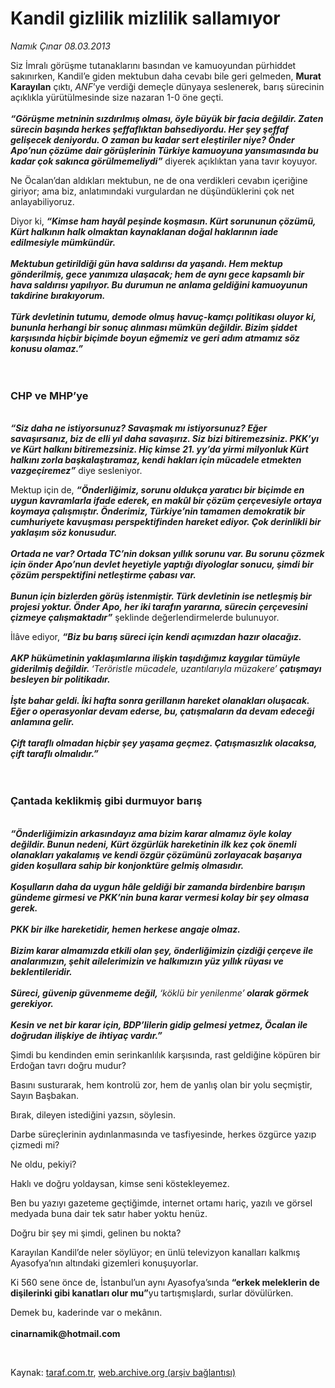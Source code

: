 # Kandil gizlilik mizlilik sallamıyor

*Namık Çınar 08.03.2013*

<div class="yazi"><p>Siz İmralı görüşme tutanaklarını basından ve kamuoyundan pürhiddet sakınırken, Kandil’e giden mektubun daha cevabı bile geri gelmeden, <b>Murat Karayılan</b> çıktı, <i>ANF</i>’ye verdiği demeçle dünyaya seslenerek, barış sürecinin açıklıkla yürütülmesinde size nazaran 1-0 öne geçti.<br/><br/><b><i>“Görüşme metninin sızdırılmış olması, öyle büyük bir facia değildir. Zaten sürecin başında herkes şeffaflıktan bahsediyordu. Her şey şeffaf gelişecek deniyordu. O zaman bu kadar sert eleştiriler niye? Önder Apo’nun çözüme dair görüşlerinin Türkiye kamuoyuna yansımasında bu kadar çok sakınca görülmemeliydi”</i></b> diyerek açıklıktan yana tavır koyuyor.</p>
<p>Ne Öcalan’dan aldıkları mektubun, ne de ona verdikleri cevabın içeriğine giriyor; ama biz, anlatımındaki vurgulardan ne düşündüklerini çok net anlayabiliyoruz.</p>
<p>Diyor ki, <b><i>“Kimse ham hayâl peşinde koşmasın. Kürt sorununun çözümü, Kürt halkının halk olmaktan kaynaklanan doğal haklarının iade edilmesiyle mümkündür.<br/><br/></i></b><b><i>Mektubun getirildiği gün hava saldırısı da yaşandı. Hem mektup gönderilmiş, gece yanımıza ulaşacak; hem de aynı gece kapsamlı bir hava saldırısı yapılıyor. Bu durumun ne anlama geldiğini kamuoyunun takdirine bırakıyorum.<br/><br/></i></b><b><i>Türk devletinin tutumu, demode olmuş havuç-kamçı politikası oluyor ki, bununla herhangi bir sonuç alınması mümkün değildir. Bizim şiddet karşısında hiçbir biçimde boyun eğmemiz ve geri adım atmamız söz konusu olamaz.”<br/><br/><br/></i></b></p>
<h3>CHP ve MHP’ye</h3>
<p><b><i><br/>“Siz daha ne istiyorsunuz? Savaşmak mı istiyorsunuz? Eğer savaşırsanız, biz de elli yıl daha savaşırız. Siz bizi bitiremezsiniz. PKK’yı ve Kürt halkını bitiremezsiniz. Hiç kimse 21. yy’da yirmi milyonluk Kürt halkını zorla başkalaştıramaz, kendi hakları için mücadele etmekten vazgeçiremez”</i></b> diye sesleniyor.</p>
<p>Mektup için de, <b><i>“Önderliğimiz, sorunu oldukça yaratıcı bir biçimde en uygun kavramlarla ifade ederek, en makûl bir çözüm çerçevesiyle ortaya koymaya çalışmıştır. Önderimiz, Türkiye’nin tamamen demokratik bir cumhuriyete kavuşması perspektifinden hareket ediyor. Çok derinlikli bir yaklaşım söz konusudur.<br/><br/></i></b><b><i>Ortada ne var? Ortada TC’nin doksan yıllık sorunu var. Bu sorunu çözmek için önder Apo’nun devlet heyetiyle yaptığı diyologlar sonucu, şimdi bir çözüm perspektifini netleştirme çabası var.<br/><br/></i></b><b><i>Bunun için bizlerden görüş istenmiştir. Türk devletinin ise netleşmiş bir projesi yoktur. Önder Apo, her iki tarafın yararına, sürecin çerçevesini çizmeye çalışmaktadır”</i></b> şeklinde değerlendirmelerde bulunuyor.</p>
<p>İlâve ediyor, <b><i>“Biz bu barış süreci için kendi açımızdan hazır olacağız.<br/><br/></i></b><b><i>AKP hükümetinin yaklaşımlarına ilişkin taşıdığımız kaygılar tümüyle giderilmiş değildir. </i></b><i>‘Teröristle mücadele, uzantılarıyla müzakere’<b> çatışmayı besleyen bir politikadır.<br/><br/></b></i><b><i>İşte bahar geldi. İki hafta sonra gerillanın hareket olanakları oluşacak. Eğer o operasyonlar devam ederse, bu, çatışmaların da devam edeceği anlamına gelir.<br/><br/></i></b><b><i>Çift taraflı olmadan hiçbir şey yaşama geçmez. Çatışmasızlık olacaksa, çift taraflı olmalıdır.”<br/><br/><br/></i></b></p>
<h3>Çantada keklikmiş gibi durmuyor barış</h3>
<p><b><i><br/>“Önderliğimizin arkasındayız ama bizim karar almamız öyle kolay değildir. Bunun nedeni, Kürt özgürlük hareketinin ilk kez çok önemli olanakları yakalamış ve kendi özgür çözümünü zorlayacak başarıya giden koşullara sahip bir konjonktüre gelmiş olmasıdır.<br/><br/></i></b><b><i>Koşulların daha da uygun hâle geldiği bir zamanda birdenbire barışın gündeme girmesi ve PKK’nin buna karar vermesi kolay bir şey olmasa gerek.<br/><br/></i></b><b><i>PKK bir ilke hareketidir, hemen herkese angaje olmaz.<br/><br/></i></b><b><i>Bizim karar almamızda etkili olan şey, önderliğimizin çizdiği çerçeve ile analarımızın, şehit ailelerimizin ve halkımızın yüz yıllık rüyası ve beklentileridir.<br/><br/></i></b><b><i>Süreci, güvenip güvenmeme değil, </i></b><i>‘köklü bir yenilenme’<b> olarak görmek gerekiyor.<br/><br/></b></i><b><i>Kesin ve net bir karar için, BDP’lilerin gidip gelmesi yetmez, Öcalan ile doğrudan ilişkiye de ihtiyaç vardır.”</i></b><i></i></p>
<p>Şimdi bu kendinden emin serinkanlılık karşısında, rast geldiğine köpüren bir Erdoğan tavrı doğru mudur?</p>
<p>Basını susturarak, hem kontrolü zor, hem de yanlış olan bir yolu seçmiştir, Sayın Başbakan.</p>
<p>Bırak, dileyen istediğini yazsın, söylesin.</p>
<p>Darbe süreçlerinin aydınlanmasında ve tasfiyesinde, herkes özgürce yazıp çizmedi mi?</p>
<p>Ne oldu, pekiyi?</p>
<p>Haklı ve doğru yoldaysan, kimse seni köstekleyemez.</p>
<p>Ben bu yazıyı gazeteme geçtiğimde, internet ortamı hariç, yazılı ve görsel medyada buna dair tek satır haber yoktu henüz.</p>
<p>Doğru bir şey mi şimdi, gelinen bu nokta?</p>
<p>Karayılan Kandil’de neler söylüyor; en ünlü televizyon kanalları kalkmış Ayasofya’nın altındaki gizemleri konuşuyorlar.</p>
<p>Ki 560 sene önce de, İstanbul’un aynı Ayasofya’sında <b>“erkek meleklerin de dişilerinki gibi kanatları olur mu”</b>yu<b> </b>tartışmışlardı, surlar dövülürken.</p>
<p>Demek bu, kaderinde var o mekânın.<br/><br/><b>cinarnamik@hotmail.com</b></p>
<p> </p>
</div>

Kaynak: [taraf.com.tr](http://www.taraf.com.tr/namik-cinar/makale-kandil-gizlilik-mizlilik-sallamiyor.htm), [web.archive.org (arşiv bağlantısı)](http://web.archive.org/web/20131107095813/http://www.taraf.com.tr/namik-cinar/makale-kandil-gizlilik-mizlilik-sallamiyor.htm)
